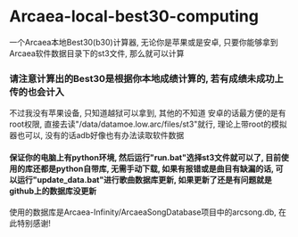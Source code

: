 # Arcaea-local-best30-computing

一个Arcaea本地Best30(b30)计算器, 无论你是苹果或是安卓, 只要你能够拿到Arcaea软件数据目录下的st3文件, 那么就可以计算

### 请注意计算出的Best30是根据你本地成绩计算的, 若有成绩未成功上传的也会计入

不过我没有苹果设备, 只知道越狱可以拿到, 其他的不知道
安卓的话最方便的是有root权限, 直接去读"/data/datamoe.low.arc/files/st3"就行, 理论上带root的模拟器也可以, 没有的话adb好像也有办法读取软件数据

#### 保证你的电脑上有python环境, 然后运行"run.bat"选择st3文件就可以了, 目前使用的库还都是python自带库, 无需手动下载, 如果有报错或是曲目有缺漏的话, 可以运行"update_data.bat"进行歌曲数据库更新, 如果更新了还是有问题就是github上的数据库没更新

使用的数据库是Arcaea-Infinity/ArcaeaSongDatabase项目中的arcsong.db, 在此特别感谢!
